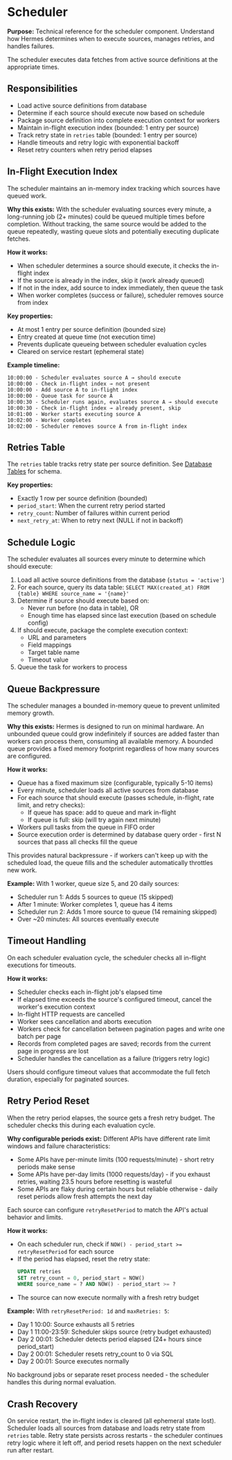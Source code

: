 # Scheduler

**Purpose:** Technical reference for the scheduler component. Understand how Hermes determines when to execute sources, manages retries, and handles failures.

The scheduler executes data fetches from active source definitions at the appropriate times.

## Responsibilities

- Load active source definitions from database
- Determine if each source should execute now based on schedule
- Package source definition into complete execution context for workers
- Maintain in-flight execution index (bounded: 1 entry per source)
- Track retry state in `retries` table (bounded: 1 entry per source)
- Handle timeouts and retry logic with exponential backoff
- Reset retry counters when retry period elapses

## In-Flight Execution Index

The scheduler maintains an in-memory index tracking which sources have queued work.

**Why this exists:**
With the scheduler evaluating sources every minute, a long-running job (2+ minutes) could be queued multiple times before completion. Without tracking, the same source would be added to the queue repeatedly, wasting queue slots and potentially executing duplicate fetches.

**How it works:**
- When scheduler determines a source should execute, it checks the in-flight index
- If the source is already in the index, skip it (work already queued)
- If not in the index, add source to index immediately, then queue the task
- When worker completes (success or failure), scheduler removes source from index

**Key properties:**
- At most 1 entry per source definition (bounded size)
- Entry created at queue time (not execution time)
- Prevents duplicate queueing between scheduler evaluation cycles
- Cleared on service restart (ephemeral state)

**Example timeline:**
```
10:00:00 - Scheduler evaluates source A → should execute
10:00:00 - Check in-flight index → not present
10:00:00 - Add source A to in-flight index
10:00:00 - Queue task for source A
10:00:30 - Scheduler runs again, evaluates source A → should execute
10:00:30 - Check in-flight index → already present, skip
10:01:00 - Worker starts executing source A
10:02:00 - Worker completes
10:02:00 - Scheduler removes source A from in-flight index
```

## Retries Table

The `retries` table tracks retry state per source definition. See [Database Tables](database_tables.md) for schema.

**Key properties:**
- Exactly 1 row per source definition (bounded)
- `period_start`: When the current retry period started
- `retry_count`: Number of failures within current period
- `next_retry_at`: When to retry next (NULL if not in backoff)

## Schedule Logic

The scheduler evaluates all sources every minute to determine which should execute:

1. Load all active source definitions from the database (`status = 'active'`)
2. For each source, query its data table: `SELECT MAX(created_at) FROM {table} WHERE source_name = '{name}'`
3. Determine if source should execute based on:
   - Never run before (no data in table), OR
   - Enough time has elapsed since last execution (based on schedule config)
4. If should execute, package the complete execution context:
   - URL and parameters
   - Field mappings
   - Target table name
   - Timeout value
5. Queue the task for workers to process

## Queue Backpressure

The scheduler manages a bounded in-memory queue to prevent unlimited memory growth.

**Why this exists:**
Hermes is designed to run on minimal hardware. An unbounded queue could grow indefinitely if sources are added faster than workers can process them, consuming all available memory. A bounded queue provides a fixed memory footprint regardless of how many sources are configured.

**How it works:**
- Queue has a fixed maximum size (configurable, typically 5-10 items)
- Every minute, scheduler loads all active sources from database
- For each source that should execute (passes schedule, in-flight, rate limit, and retry checks):
  - If queue has space: add to queue and mark in-flight
  - If queue is full: skip (will try again next minute)
- Workers pull tasks from the queue in FIFO order
- Source execution order is determined by database query order - first N sources that pass all checks fill the queue

This provides natural backpressure - if workers can't keep up with the scheduled load, the queue fills and the scheduler automatically throttles new work.

**Example:** With 1 worker, queue size 5, and 20 daily sources:
- Scheduler run 1: Adds 5 sources to queue (15 skipped)
- After 1 minute: Worker completes 1, queue has 4 items
- Scheduler run 2: Adds 1 more source to queue (14 remaining skipped)
- Over ~20 minutes: All sources eventually execute

## Timeout Handling

On each scheduler evaluation cycle, the scheduler checks all in-flight executions for timeouts.

**How it works:**
- Scheduler checks each in-flight job's elapsed time
- If elapsed time exceeds the source's configured timeout, cancel the worker's execution context
- In-flight HTTP requests are cancelled
- Worker sees cancellation and aborts execution
- Workers check for cancellation between pagination pages and write one batch per page
- Records from completed pages are saved; records from the current page in progress are lost
- Scheduler handles the cancellation as a failure (triggers retry logic)

Users should configure timeout values that accommodate the full fetch duration, especially for paginated sources.

## Retry Period Reset

When the retry period elapses, the source gets a fresh retry budget. The scheduler checks this during each evaluation cycle.

**Why configurable periods exist:**
Different APIs have different rate limit windows and failure characteristics:
- Some APIs have per-minute limits (100 requests/minute) - short retry periods make sense
- Some APIs have per-day limits (1000 requests/day) - if you exhaust retries, waiting 23.5 hours before resetting is wasteful
- Some APIs are flaky during certain hours but reliable otherwise - daily reset periods allow fresh attempts the next day

Each source can configure `retryResetPeriod` to match the API's actual behavior and limits.

**How it works:**
- On each scheduler run, check if `NOW() - period_start >= retryResetPeriod` for each source
- If the period has elapsed, reset the retry state:
  ```sql
  UPDATE retries
  SET retry_count = 0, period_start = NOW()
  WHERE source_name = ? AND NOW() - period_start >= ?
  ```
- The source can now execute normally with a fresh retry budget

**Example:** With `retryResetPeriod: 1d` and `maxRetries: 5`:
- Day 1 10:00: Source exhausts all 5 retries
- Day 1 11:00-23:59: Scheduler skips source (retry budget exhausted)
- Day 2 00:01: Scheduler detects period elapsed (24+ hours since period_start)
- Day 2 00:01: Scheduler resets retry_count to 0 via SQL
- Day 2 00:01: Source executes normally

No background jobs or separate reset process needed - the scheduler handles this during normal evaluation.

## Crash Recovery

On service restart, the in-flight index is cleared (all ephemeral state lost). Scheduler loads all sources from database and loads retry state from `retries` table. Retry state persists across restarts - the scheduler continues retry logic where it left off, and period resets happen on the next scheduler run after restart.

